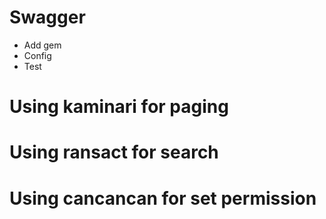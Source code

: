 # Swagger
- Add gem
- Config
- Test

# Using kaminari for paging

# Using ransact for search

# Using cancancan for set permission
